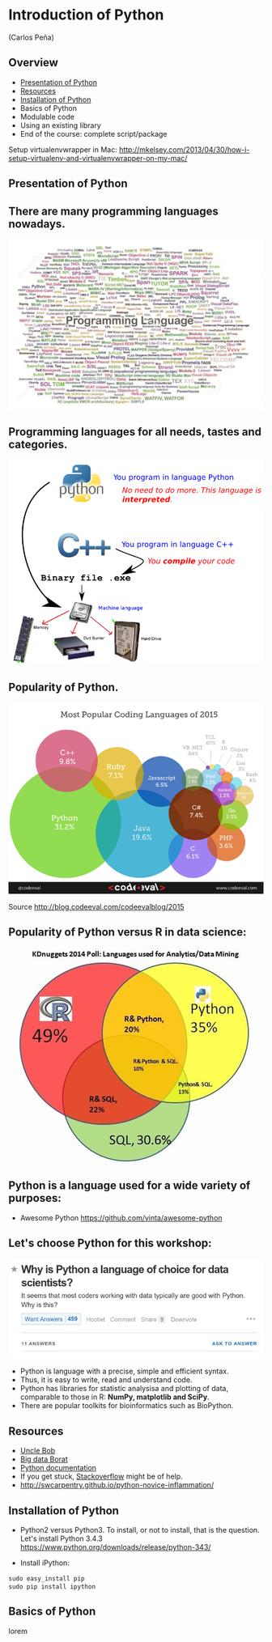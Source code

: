 # Introduction of Python

(Carlos Peña)

## Overview
* [Presentation of Python](#presentation-of-python)
* [Resources](#resources)
* [Installation of Python](#installation-of-python)
* Basics of Python
* Modulable code
* Using an existing library
* End of the course: complete script/package


Setup virtualenvwrapper in Mac:
    http://mkelsey.com/2013/04/30/how-i-setup-virtualenv-and-virtualenvwrapper-on-my-mac/
    

## Presentation of Python
## There are many programming languages nowadays.

   ![Too many indeed](img/programming_languages.png)

## Programming languages for all needs, tastes and categories.

   ![Compiled versus interpreted languages](img/compiled_vs_interpreted.png)

## Popularity of Python.

![Python wins](img/popularity_python1.png)
    
Source <http://blog.codeeval.com/codeevalblog/2015>

## Popularity of Python versus R in data science:

![Programming languages for data science](img/popularity_python2.png)
    
## Python is a language used for a wide variety of purposes:

* Awesome Python <https://github.com/vinta/awesome-python>

## Let's choose Python for this workshop:

![Quora](img/choose_python1.png)
    
* Python is language with a precise, simple and efficient syntax.
* Thus, it is easy to write, read and understand code.
* Python has libraries for statistic analysisa and plotting of data,
  comparable to those in R:  **NumPy, matplotlib and SciPy**.
* There are popular toolkits for bioinformatics such as BioPython.

## Resources
* [Uncle Bob](https://www.youtube.com/watch?v=Ai2nZIobM3o)
* [Big data Borat](https://twitter.com/bigdataborat/status/355511037124030466)
* [Python documentation](https://www.python.org/doc/)
* If you get stuck, [Stackoverflow](http://stackoverflow.com/) might be of help.
* <http://swcarpentry.github.io/python-novice-inflammation/>

## Installation of Python
* Python2 versus Python3. To install, or not to install, that is the question. 
  Let's install Python 3.4.3 <https://www.python.org/downloads/release/python-343/>
  
* Install iPython:

```shell
sudo easy_install pip
sudo pip install ipython
```

## Basics of Python
lorem